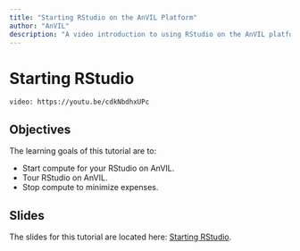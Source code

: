 ```yaml
---
title: "Starting RStudio on the AnVIL Platform"
author: "AnVIL"
description: "A video introduction to using RStudio on the AnVIL platform."
---
```

# Starting RStudio

`video: https://youtu.be/cdkNbdhxUPc`

## Objectives

The learning goals of this tutorial are to:

* Start compute for your RStudio on AnVIL.
* Tour RStudio on AnVIL.
* Stop compute to minimize expenses.


## Slides
The slides for this tutorial are located here: [Starting RStudio](https://docs.google.com/presentation/d/1eypYLLqD11-NwHLs4adGpcuSB07dYEJfAaALSMvgzqw/edit#slide=id.p).


